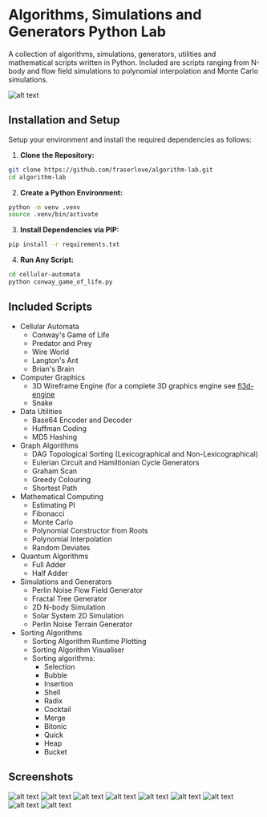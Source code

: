 # Algorithms, Simulations and Generators Python Lab
A collection of algorithms, simulations, generators, utilities and mathematical scripts written in Python. Included are scripts ranging from N-body and flow field simulations to polynomial interpolation and Monte Carlo simulations.

![alt text](https://fraser.love/content/images/size/w2000/2023/07/Screenshot-2021-07-07-at-13.34.44-2.png)

## Installation and Setup
Setup your environment and install the required dependencies as follows:

1. **Clone the Repository:**
```bash
git clone https://github.com/fraserlove/algorithm-lab.git
cd algorithm-lab
```

2. **Create a Python Environment:**
```bash
python -m venv .venv
source .venv/bin/activate
```

3. **Install Dependencies via PIP:**

```bash
pip install -r requirements.txt
```
4. **Run Any Script:**
```bash
cd cellular-automata
python conway_game_of_life.py
```

## Included Scripts
  - Cellular Automata
    - Conway's Game of Life
    - Predator and Prey
    - Wire World
    - Langton's Ant
    - Brian's Brain
  - Computer Graphics
    - 3D Wireframe Engine (for a complete 3D graphics engine see [fl3d-engine](https://github.com/fraserlove/fl3d-engine) 
    - Snake
  - Data Utilities
    - Base64 Encoder and Decoder
    - Huffman Coding
    - MD5 Hashing
  - Graph Algorithms
    - DAG Topological Sorting (Lexicographical and Non-Lexicographical)
    - Eulerian Circuit and Hamiltionian Cycle Generators
    - Graham Scan
    - Greedy Colouring
    - Shortest Path
  - Mathematical Computing
    - Estimating PI
    - Fibonacci
    - Monte Carlo
    - Polynomial Constructor from Roots
    - Polynomial Interpolation
    - Random Deviates
  - Quantum Algorithms
    - Full Adder
    - Half Adder
  - Simulations and Generators
    - Perlin Noise Flow Field Generator
    - Fractal Tree Generator
    - 2D N-body Simulation
    - Solar System 2D Simulation
    - Perlin Noise Terrain Generator
  - Sorting Algorithms
    - Sorting Algorithm Runtime Plotting
    - Sorting Algorithm Visualiser
    - Sorting algorithms:
      - Selection
      - Bubble
      - Insertion
      - Shell
      - Radix
      - Cocktail
      - Merge
      - Bitonic
      - Quick
      - Heap
      - Bucket

## Screenshots
![alt text](https://fraser.love/content/images/2023/07/Screenshot-2021-07-05-at-21.53.25.png)
![alt text](https://fraser.love/content/images/2023/07/1325.jpg)
![alt text](https://fraser.love/content/images/2023/07/Screenshot-2021-07-05-at-14.01.01.png)
![alt text](https://fraser.love/content/images/2023/07/Screenshot-2021-07-07-at-13.34.44.png)
![alt text](https://fraser.love/content/images/2023/07/Screenshot-2021-07-07-at-16.52.06.png)
![alt text](https://fraser.love/content/images/2023/07/Screenshot-2021-07-07-at-23.15.47.png)
![alt text](https://fraser.love/content/images/2023/07/Screenshot-2021-07-07-at-12.20.33.png)
![alt text](https://fraser.love/content/images/2023/07/Screenshot-2021-07-07-at-16.57.03.png)
![alt text](https://fraser.love/content/images/2023/07/Screenshot-2021-07-05-at-182105.png)
